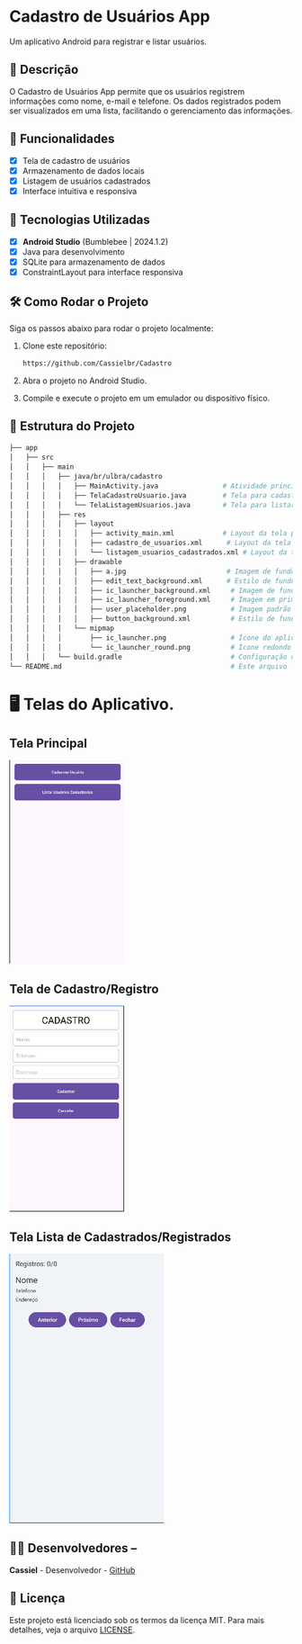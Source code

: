 # Cadastro de Usuários App

 Um aplicativo Android para registrar e listar usuários.

## 📱 Descrição
O Cadastro de Usuários App permite que os usuários registrem informações como nome, e-mail e telefone. Os dados registrados podem ser visualizados em uma lista, facilitando o gerenciamento das informações.

## 🔧 Funcionalidades

- [x] Tela de cadastro de usuários
- [x] Armazenamento de dados locais
- [x] Listagem de usuários cadastrados
- [x] Interface intuitiva e responsiva
   
## 🚀 Tecnologias Utilizadas

- [x] **Android Studio** (Bumblebee | 2024.1.2)
- [x] Java para desenvolvimento
- [x] SQLite para armazenamento de dados
- [x] ConstraintLayout para interface responsiva

## 🛠️ Como Rodar o Projeto

Siga os passos abaixo para rodar o projeto localmente:

1. Clone este repositório:
   
    ```bash
   https://github.com/Cassielbr/Cadastro
    ```
    
2. Abra o projeto no Android Studio.

3. Compile e execute o projeto em um emulador ou dispositivo físico.

## 📂 Estrutura do Projeto

```bash
├── app
│   ├── src
│   │   ├── main
│   │   │   ├── java/br/ulbra/cadastro
│   │   │   │   ├── MainActivity.java                # Atividade principal
│   │   │   │   ├── TelaCadastroUsuario.java         # Tela para cadastro de usuários
│   │   │   │   └── TelaListagemUsuarios.java        # Tela para listar usuários
│   │   │   ├── res
│   │   │   │   ├── layout
│   │   │   │   │   ├── activity_main.xml            # Layout da tela principal
│   │   │   │   │   ├── cadastro_de_usuarios.xml      # Layout da tela de cadastro
│   │   │   │   │   └── listagem_usuarios_cadastrados.xml # Layout da tela de listagem
│   │   │   │   ├── drawable
│   │   │   │   │   ├── a.jpg                         # Imagem de fundo do aplicativo
│   │   │   │   │   ├── edit_text_background.xml      # Estilo de fundo para EditText
│   │   │   │   │   ├── ic_launcher_background.xml     # Imagem de fundo do ícone do aplicativo
│   │   │   │   │   ├── ic_launcher_foreground.xml     # Imagem em primeiro plano do ícone
│   │   │   │   │   ├── user_placeholder.png           # Imagem padrão para usuários sem foto
│   │   │   │   │   ├── button_background.xml          # Estilo de fundo para botões
│   │   │   │   └── mipmap
│   │   │   │       ├── ic_launcher.png                # Ícone do aplicativo (launcher)
│   │   │   │       └── ic_launcher_round.png          # Ícone redondo do aplicativo
│   │   │   └── build.gradle                           # Configuração do Gradle
└── README.md                                          # Este arquivo
```


 # 🖥️ Telas do Aplicativo. 
 
## Tela Principal
![image](https://github.com/Cassielbr/Cadastro/blob/master/assets/activity_main.png)

## Tela de Cadastro/Registro
![image](https://github.com/Cassielbr/Cadastro/blob/master/assets/cadastro.png)

## Tela Lista de Cadastrados/Registrados
![image](https://github.com/Cassielbr/Cadastro/blob/master/assets/Lista.png)




 

## 👨‍💻 Desenvolvedores – 
**Cassiel** - Desenvolvedor - [GitHub](https://github.com/Cassielbr)

## 📄 Licença 
Este projeto está licenciado sob os termos da licença MIT. Para mais detalhes, veja o arquivo [LICENSE](https://github.com/Cassielbr/Cadastro/blob/master/LICENSE).
